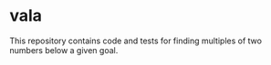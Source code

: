# vala
This repository contains code and tests for finding multiples of two numbers below a given goal.
